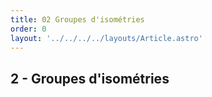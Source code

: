 ```yaml
---
title: 02 Groupes d'isométries
order: 0
layout: '../../../../layouts/Article.astro'
---
```


## 2 - Groupes d'isométries

